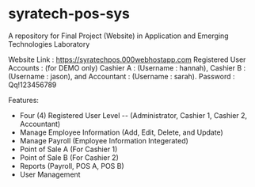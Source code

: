 # syratech-pos-sys
A repository for Final Project (Website) in Application and Emerging Technologies Laboratory 

Website Link : https://syratechpos.000webhostapp.com
Registered User Accounts : (for DEMO only)
  Cashier A : (Username : hannah), Cashier B : (Username : jason), and Accountant : (Username : sarah).
  Password : Qq!123456789

Features:
- Four (4) Registered User Level -- (Administrator, Cashier 1, Cashier 2, Accountant)
- Manage Employee Information (Add, Edit, Delete, and Update)
- Manage Payroll (Employee Information Integerated)
- Point of Sale A (For Cashier 1)
- Point of Sale B (For Cashier 2)
- Reports (Payroll, POS A, POS B)
- User Management
